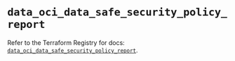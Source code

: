 # `data_oci_data_safe_security_policy_report`

Refer to the Terraform Registry for docs: [`data_oci_data_safe_security_policy_report`](https://registry.terraform.io/providers/hashicorp/oci/7.19.0/docs/data-sources/data_safe_security_policy_report).
